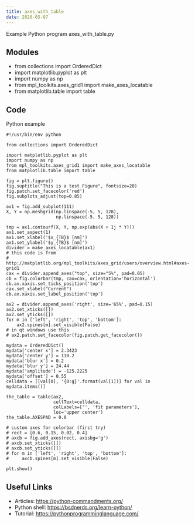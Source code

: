 ```yaml
---
title: axes_with_table
date: 2020-05-07
---
```

Example Python program axes_with_table.py

## Modules

* from collections import OrderedDict
* import matplotlib.pyplot as plt
* import numpy as np
* from mpl_toolkits.axes_grid1 import make_axes_locatable
* from matplotlib.table import table

## Code

Python example

    #!/usr/bin/env python
    
    from collections import OrderedDict
    
    import matplotlib.pyplot as plt
    import numpy as np
    from mpl_toolkits.axes_grid1 import make_axes_locatable
    from matplotlib.table import table
    
    fig = plt.figure()
    fig.suptitle("This is a test Figure", fontsize=20)
    fig.patch.set_facecolor('red')
    fig.subplots_adjust(top=0.85)
    
    ax1 = fig.add_subplot(111)
    X, Y = np.meshgrid(np.linspace(-5, 5, 128),
                       np.linspace(-5, 5, 128))
    
    tmp = ax1.contourf(X, Y, np.exp(abs(X + 1j * Y)))
    ax1.set_aspect(1)
    ax1.set_xlabel('$x_{TB}$ [nm]')
    ax1.set_ylabel('$y_{TB}$ [nm]')
    divider = make_axes_locatable(ax1)
    # this code is from
    # http://matplotlib.org/mpl_toolkits/axes_grid/users/overview.html#axes-grid1
    cax = divider.append_axes("top", size="5%", pad=0.05)
    cb = fig.colorbar(tmp, cax=cax, orientation='horizontal')
    cb.ax.xaxis.set_ticks_position('top')
    cax.set_xlabel("Current")
    cb.ax.xaxis.set_label_position('top')
    
    ax2 = divider.append_axes('right', size='65%', pad=0.15)
    ax2.set_xticks([])
    ax2.set_yticks([])
    for m in ['left', 'right', 'top', 'bottom']:
        ax2.spines[m].set_visible(False)
    # in qt windows use this
    # ax2.patch.set_facecolor(fig.patch.get_facecolor())
    
    mydata = OrderedDict()
    mydata['center x'] = 2.3423
    mydata['center y'] = 110.2
    mydata['blur x'] = 0.2
    mydata['blur y'] = 24.44
    mydata['amplitude'] = -125.2225
    mydata['offset'] = 0.55
    celldata = [[val[0], '{0:g}'.format(val[1])] for val in mydata.items()]
    
    the_table = table(ax2,
                      cellText=celldata,
                      colLabels=['', 'fit parameters'],
                      loc='upper center')
    the_table.AXESPAD = 0.0
    
    # custom axes for colorbar (first try)
    # rect = [0.6, 0.15, 0.02, 0.4]
    # axcb = fig.add_axes(rect, axisbg='g')
    # axcb.set_xticks([])
    # axcb.set_yticks([])
    # for m in ['left', 'right', 'top', 'bottom']:
    #     axcb.spines[m].set_visible(False)
    
    plt.show()

## Useful Links

- Articles: https://python-commandments.org/
- Python shell: https://bsdnerds.org/learn-python/
- Tutorial: https://pythonprogramminglanguage.com/
